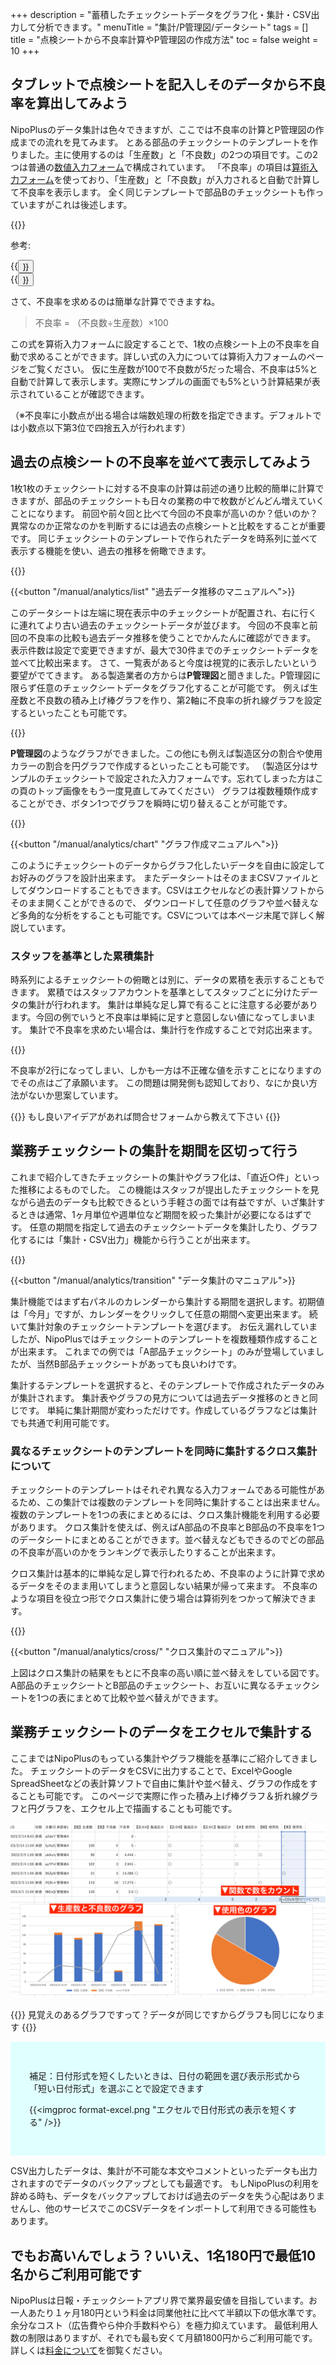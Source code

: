 +++
description = "蓄積したチェックシートデータをグラフ化・集計・CSV出力して分析できます。"
menuTitle = "集計/P管理図/データシート"
tags = []
title = "点検シートから不良率計算やP管理図の作成方法"
toc = false
weight = 10
+++


## タブレットで点検シートを記入しそのデータから不良率を算出してみよう

NipoPlusのデータ集計は色々できますが、ここでは不良率の計算とP管理図の作成までの流れを見てみます。
とある部品のチェックシートのテンプレートを作りました。主に使用するのは「生産数」と「不良数」の2つの項目です。この2つは普通の[数値入力フォーム](/manual/initial-setting/template/math/)で構成されています。
「不良率」の項目は[算術入力フォーム](/manual/initial-setting/template/calc/)を使っており、「生産数」と「不良数」が入力されると自動で計算して不良率を表示します。
全く同じテンプレートで部品Bのチェックシートも作っていますがこれは後述します。

{{<appscreen filename="auto-calc" title="チェックシートにデータを入力します。スマホやタブレットからも入力が可能です。不良率などの計算フォームがある場合は自動で値が計算されます" >}}

参考:

<div class="flexmain">
<div class="dp50">{{<button "/manual/initial-setting/template/" "テンプレート作成ガイド">}}</div>
<div class="dp50">{{<button "/manual/initial-setting/template/calc/" "算術入力フォーム">}}</div>
</div>

さて、不良率を求めるのは簡単な計算でできますね。

> 不良率 = （不良数÷生産数）×100

この式を算術入力フォームに設定することで、1枚の点検シート上の不良率を自動で求めることができます。詳しい式の入力については算術入力フォームのページをご覧ください。
仮に生産数が100で不良数が5だった場合、不良率は5%と自動で計算して表示します。実際にサンプルの画面でも5%という計算結果が表示されていることが確認できます。  

（※不良率に小数点が出る場合は端数処理の桁数を指定できます。デフォルトでは小数点以下第3位で四捨五入が行われます）  

## 過去の点検シートの不良率を並べて表示してみよう

1枚1枚のチェックシートに対する不良率の計算は前述の通り比較的簡単に計算できますが、部品のチェックシートも日々の業務の中で枚数がどんどん増えていくことになります。
前回や前々回と比べて今回の不良率が高いのか？低いのか？異常なのか正常なのかを判断するには過去の点検シートと比較をすることが重要です。
同じチェックシートのテンプレートで作られたデータを時系列に並べて表示する機能を使い、過去の推移を俯瞰できます。

{{<appscreen filename="history" title="過去データ推移を使うと前回・前々回のチェックシートのデータと今回のチェックシートデータを比較しながら確認することが可能です"  >}}

{{<button "/manual/analytics/list" "過去データ推移のマニュアルへ">}}

このデータシートは左端に現在表示中のチェックシートが配置され、右に行くに連れてより古い過去のチェックシートデータが並びます。
今回の不良率と前回の不良率の比較も過去データ推移を使うことでかんたんに確認ができます。
表示件数は設定で変更できますが、最大で30件までのチェックシートデータを並べて比較出来ます。
さて、一覧表があると今度は視覚的に表示したいという要望がでてきます。
ある製造業者の方からは**P管理図**と聞きました。P管理図に限らず任意のチェックシートデータをグラフ化することが可能です。
例えば生産数と不良数の積み上げ棒グラフを作り、第2軸に不良率の折れ線グラフを設定するといったことも可能です。

{{<appscreen filename="charts" title="チェックシートのデータをもとにP管理図を作成" >}}



**P管理図**のようなグラフができました。この他にも例えば製造区分の割合や使用カラーの割合を円グラフで作成するといったことも可能です。
（製造区分はサンプルのチェックシートで設定された入力フォームです。忘れてしまった方はこの頁のトップ画像をもう一度見直してみてください）
グラフは複数種類作成することができ、ボタン1つでグラフを瞬時に切り替えることが可能です。

{{<appscreen filename="pie-chart" title="チェックシートのデータをもとに円グラフを作成" >}}

{{<button "/manual/analytics/chart" "グラフ作成マニュアルへ">}}

このようにチェックシートのデータからグラフ化したいデータを自由に設定してお好みのグラフを設計出来ます。
またデータシートはそのままCSVファイルとしてダウンロードすることもできます。CSVはエクセルなどの表計算ソフトからそのまま開くことができるので、
ダウンロードして任意のグラフや並べ替えなど多角的な分析をすることも可能です。CSVについては本ページ末尾で詳しく解説しています。

### スタッフを基準とした累積集計

時系列によるチェックシートの俯瞰とは別に、データの累積を表示することもできます。
累積ではスタッフアカウントを基準としてスタッフごとに分けたデータの集計が行われます。
集計は単純な足し算で有ることに注意する必要があります。今回の例でいうと不良率は単純に足すと意図しない値になってしまいます。
集計で不良率を求めたい場合は、集計行を作成することで対応出来ます。

{{<appscreen filename="sumtotal" title="チェックシートのデータをスタッフを基準として集計する" >}}

不良率が2行になってしまい、しかも一方は不正確な値を示すことになりますのでその点はご了承願います。
この問題は開発側も認知しており、なにか良い方法がないか思案しています。

{{<alice pos="right" icon="please">}}
もし良いアイデアがあれば問合せフォームから教えて下さい
{{</alice>}}

## 業務チェックシートの集計を期間を区切って行う

これまで紹介してきたチェックシートの集計やグラフ化は、「直近○件」といった推移によるものでした。
この機能はスタッフが提出したチェックシートを見ながら過去のデータも比較できるという手軽さの面では有益ですが、いざ集計するときは通常、1ヶ月単位や週単位など期間を絞った集計が必要になるはずです。
任意の期間を指定して過去のチェックシートデータを集計したり、グラフ化するには「集計・CSV出力」機能から行うことが出来ます。

{{<appscreen filename="analytics" title="期間を指定してチェックシートのデータを集計する" >}}

{{<button "/manual/analytics/transition" "データ集計のマニュアル">}}

集計機能ではまず右パネルのカレンダーから集計する期間を選択します。初期値は「今月」ですが、カレンダーをクリックして任意の期間へ変更出来ます。
続いて集計対象のチェックシートテンプレートを選びます。
お伝え漏れしていましたが、NipoPlusではチェックシートのテンプレートを複数種類作成することが出来ます。
これまでの例では「A部品チェックシート」のみが登場していましたが、当然B部品チェックシートがあっても良いわけです。  

集計するテンプレートを選択すると、そのテンプレートで作成されたデータのみが集計されます。
集計表やグラフの見方については過去データ推移のときと同じです。
単純に集計期間が変わっただけです。作成しているグラフなどは集計でも共通で利用可能です。

### 異なるチェックシートのテンプレートを同時に集計するクロス集計について

チェックシートのテンプレートはそれぞれ異なる入力フォームである可能性があるため、この集計では複数のテンプレートを同時に集計することは出来ません。
複数のテンプレートを1つの表にまとめるには、クロス集計機能を利用する必要があります。
クロス集計を使えば、例えばA部品の不良率とB部品の不良率を1つのデータシートにまとめることができます。並べ替えなどもできるのでどの部品の不良率が高いのかをランキングで表示したりすることが出来ます。

クロス集計は基本的に単純な足し算で行われるため、不良率のように計算で求めるデータをそのまま用いてしまうと意図しない結果が帰って来ます。
不良率のような項目を役立つ形でクロス集計に使う場合は算術列をつかって解決できます。

{{<appscreen filename="cross" title="クロス集計を使うことで複数のチェックシートテンプレートを1つの表にまとめて集計できます" >}}

{{<button "/manual/analytics/cross/" "クロス集計のマニュアル">}}

上図はクロス集計の結果をもとに不良率の高い順に並べ替えをしている図です。
A部品のチェックシートとB部品のチェックシート、お互いに異なるチェックシートを1つの表にまとめて比較や並べ替えができます。

## 業務チェックシートのデータをエクセルで集計する

ここまではNipoPlusのもっている集計やグラフ機能を基準にご紹介してきました。
チェックシートのデータをCSVに出力することで、ExcelやGoogle SpreadSheetなどの表計算ソフトで自由に集計や並べ替え、グラフの作成をすることも可能です。
このページで実際に作った積み上げ棒グラフ＆折れ線グラフと円グラフを、エクセル上で描画することも可能です。

![チェックシートのデータをエクセルでグラフ化する](excel-chart.png)

{{<alice pos="right" icon="ok">}}
見覚えのあるグラフですって？データが同じですからグラフも同じになります
{{</alice>}}

<div style="background:lightcyan;padding:30px">

補足：日付形式を短くしたいときは、日付の範囲を選び表示形式から「短い日付形式」を選ぶことで設定できます

{{<imgproc format-excel.png "エクセルで日付形式の表示を短くする" />}}

</div>

CSV出力したデータは、集計が不可能な本文やコメントといったデータも出力されますのでデータのバックアップとしても最適です。
もしNipoPlusの利用を辞める時も、データをバックアップしておけば過去のデータを失う心配はありませんし、他のサービスでこのCSVデータをインポートして利用できる可能性もあります。


## でもお高いんでしょう？いいえ、1名180円で最低10名からご利用可能です

NipoPlusは日報・チェックシートアプリ界で業界最安値を目指しています。お一人あたり１ヶ月180円という料金は同業他社に比べて半額以下の低水準です。
余分なコスト（広告費やら仲介手数料やら）を極力抑えています。
最低利用人数の制限はありますが、それでも最も安くて月額1800円からご利用可能です。詳しくは[料金について](/price/)を御覧ください。
